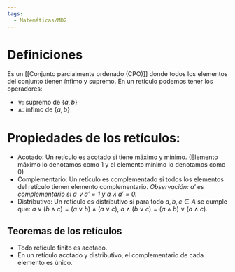 ```yaml
---
tags:
  - Matemáticas/MD2
---
```

# Definiciones
Es un [[Conjunto parcialmente ordenado (CPO)]] donde todos los elementos del conjunto tienen ínfimo y supremo.
En un retículo podemos tener los operadores:
- $\lor$: supremo de $\{a,b\}$
- $\land$: ínfimo de $\{a,b\}$
# Propiedades de los retículos:
- Acotado: Un retículo es acotado si tiene máximo y mínimo. (Elemento máximo lo denotamos como 1 y el elemento mínimo lo denotamos como 0)
- Complementario: Un retículo es complementado si todos los elementos del retículo tienen elemento complementario.
  *Observación: $a'$ es complementario si $a \lor a' = 1$ y $a \land a' = 0$.*
- Distributivo: Un retículo es distributivo si para todo $a,b,c \in A$ se cumple que: $a \lor (b\land c) = (a \lor b)\land(a \lor c)$, $a \land (b \lor c) = (a \land b) \lor (a \land c)$.
## Teoremas de los retículos
- Todo retículo finito es acotado.
- En un retículo acotado y distributivo, el complementario de cada elemento es único.